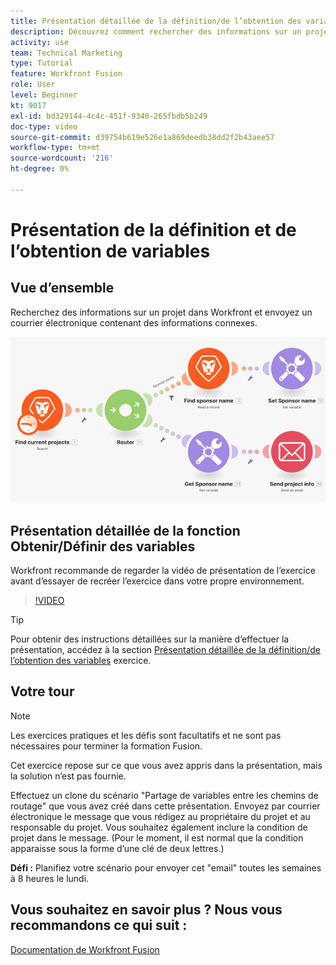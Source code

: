 ```yaml
---
title: Présentation détaillée de la définition/de l’obtention des variables
description: Découvrez comment rechercher des informations sur un projet dans Workfront et envoyer un courrier électronique contenant des informations connexes dans [!DNL Adobe Workfront Fusion].
activity: use
team: Technical Marketing
type: Tutorial
feature: Workfront Fusion
role: User
level: Beginner
kt: 9017
exl-id: bd329144-4c4c-451f-9340-265fbdb5b249
doc-type: video
source-git-commit: d39754b619e526e1a869deedb38dd2f2b43aee57
workflow-type: tm+mt
source-wordcount: '216'
ht-degree: 0%

---
```


# Présentation de la définition et de l’obtention de variables

## Vue d’ensemble

Recherchez des informations sur un projet dans Workfront et envoyez un courrier électronique contenant des informations connexes.

![Une image du scénario Fusion](assets/universal-connectors-and-routing-8.png)

## Présentation détaillée de la fonction Obtenir/Définir des variables

Workfront recommande de regarder la vidéo de présentation de l’exercice avant d’essayer de recréer l’exercice dans votre propre environnement.

>[!VIDEO](https://video.tv.adobe.com/v/335276/?quality=12)

>[!TIP]
>
>Pour obtenir des instructions détaillées sur la manière d’effectuer la présentation, accédez à la section [Présentation détaillée de la définition/de l’obtention des variables](https://experienceleague.adobe.com/docs/workfront-learn/tutorials-workfront/fusion/exercises/set-get-variables.html?lang=en) exercice.

## Votre tour

>[!NOTE]
>
>Les exercices pratiques et les défis sont facultatifs et ne sont pas nécessaires pour terminer la formation Fusion.

Cet exercice repose sur ce que vous avez appris dans la présentation, mais la solution n’est pas fournie.

Effectuez un clone du scénario &quot;Partage de variables entre les chemins de routage&quot; que vous avez créé dans cette présentation. Envoyez par courrier électronique le message que vous rédigez au propriétaire du projet et au responsable du projet. Vous souhaitez également inclure la condition de projet dans le message. (Pour le moment, il est normal que la condition apparaisse sous la forme d’une clé de deux lettres.)

**Défi :** Planifiez votre scénario pour envoyer cet &quot;email&quot; toutes les semaines à 8 heures le lundi.

## Vous souhaitez en savoir plus ? Nous vous recommandons ce qui suit :

[Documentation de Workfront Fusion](https://experienceleague.adobe.com/docs/workfront/using/adobe-workfront-fusion/workfront-fusion-2.html?lang=en)
